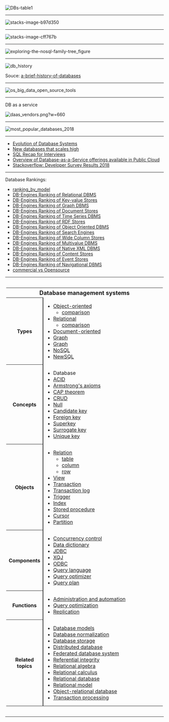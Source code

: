 

![DBs-table1](https://www.analyticsvidhya.com/wp-content/uploads/2014/11/DBs-table1.png)

-------------

![stacks-image-b97d350](http://graphdatamodeling.com/GraphDataModeling/files/stacks-image-b97d350.png)

---------------

![stacks-image-cff767b](http://graphdatamodeling.com/GraphDataModeling/files/stacks-image-cff767b.png)


-----------

![exploring-the-nosql-family-tree_figure](https://www.ibmbigdatahub.com/sites/default/files/datamag/2014/03/exploring-the-nosql-family-tree_figure.png)

------------

![db_history](https://github.com/gopala-kr/a-week-in-wild-ai/blob/master/10-ai-in-enterprise-services/imgs/db_history.PNG)


Souce: [a-brief-history-of-databases](https://peterjamesthomas.com/wp-content/uploads/2018/02/a-brief-history-of-databases.pdf)

-------

![os_big_data_open_source_tools](http://usblogs.pwc.com/emerging-technology/wp-content/uploads/2016/09/mw-15-1351-database-evolution-dist.png)

----------

DB as a service

![daas_vendors.png?w=660](https://blog.jhnr.ch/images/daas_vendors.png?w=660)

----------

![most_popular_databases_2018](https://www.eversql.com/wp-content/uploads/2018/03/most_popular_databases_2018-768x656.png)

--------

- [Evolution of Database Systems](http://www.cs.put.poznan.pl/kdembczynski/lectures/pmds/lectures/edbs.pdf)
- [New databases that scales high](https://www.slideshare.net/welkaim/new-databases-that-scales-high)
- [SQL Recap for Interviews](https://towardsdatascience.com/sql-cheat-sheet-for-interviews-6e5981fa797b)
- [Overview of Database-as-a-Service offerings available in Public Cloud](https://blog.jhnr.ch/2015/09/07/overview-of-database-as-a-service-offerings-available-in-public-cloud/)
- [Stackoverflow: Developer Survey Results
2018](https://insights.stackoverflow.com/survey/2018/)

-------

Database Rankings:

- [ranking_by_model](https://db-engines.com/en/ranking_categories)
- [DB-Engines Ranking of Relational DBMS](https://db-engines.com/en/ranking/relational+dbms)
- [DB-Engines Ranking of Key-value Stores](https://db-engines.com/en/ranking/key-value+store)
- [DB-Engines Ranking of Graph DBMS](https://db-engines.com/en/ranking/graph+dbms)
- [DB-Engines Ranking of Document Stores](https://db-engines.com/en/ranking/document+store)
- [DB-Engines Ranking of Time Series DBMS](https://db-engines.com/en/ranking/time+series+dbms)
- [DB-Engines Ranking of RDF Stores](https://db-engines.com/en/ranking/rdf+store)
- [DB-Engines Ranking of Object Oriented DBMS](https://db-engines.com/en/ranking/object+oriented+dbms)
- [DB-Engines Ranking of Search Engines](https://db-engines.com/en/ranking/search+engine)
- [DB-Engines Ranking of Wide Column Stores](https://db-engines.com/en/ranking/wide+column+store)
- [DB-Engines Ranking of Multivalue DBMS](https://db-engines.com/en/ranking/multivalue+dbms)
- [DB-Engines Ranking of Native XML DBMS](https://db-engines.com/en/ranking/native+xml+dbms)
- [DB-Engines Ranking of Content Stores](https://db-engines.com/en/ranking/content+store)
- [DB-Engines Ranking of Event Stores](https://db-engines.com/en/ranking/event+store)
- [DB-Engines Ranking of Navigational DBMS](https://db-engines.com/en/ranking/navigational+dbms)
- [commercial vs Opensource](https://db-engines.com/en/ranking_osvsc)

--------



<div role="navigation" class="navbox" aria-labelledby="Database_management_systems" style="padding:3px"><table class="nowraplinks hlist collapsible autocollapse navbox-inner" style="border-spacing:0;background:transparent;color:inherit"><tbody><tr><th scope="col" class="navbox-title" colspan="2"><div id="Database_management_systems" style="font-size:114%;margin:0 4em"><a class="mw-selflink selflink">Database management systems</a></div></th></tr><tr><th scope="row" class="navbox-group" style="width:1%">Types</th><td class="navbox-list navbox-odd" style="text-align:left;border-left-width:2px;border-left-style:solid;width:100%;padding:0px"><div style="padding:0em 0.25em">
<ul><li><a href="https://en.wikipedia.org/wiki/Object_database" title="Object database">Object-oriented</a>
<ul><li><a href="https://en.wikipedia.org/wiki/Comparison_of_object_database_management_systems" title="Comparison of object database management systems">comparison</a></li></ul></li>
<li><a href="https://en.wikipedia.org/wiki/List_of_relational_database_management_systems" title="List of relational database management systems">Relational</a>
<ul><li><a href="https://en.wikipedia.org/wiki/Comparison_of_relational_database_management_systems" title="Comparison of relational database management systems">comparison</a></li></ul></li>
<li><a href="https://en.wikipedia.org/wiki/Document-oriented_database" title="Document-oriented database">Document-oriented</a></li>
<li><a href="https://en.wikipedia.org/wiki/Graph_database" title="Graph database">Graph</a></li>
<li><a href="https://en.wikipedia.org/wiki/Graph_database" title="Graph database">Graph</a></li>
<li><a href="https://en.wikipedia.org//wiki/NoSQL" title="NoSQL">NoSQL</a></li>
<li><a href="https://en.wikipedia.org//wiki/NewSQL" title="NewSQL">NewSQL</a></li></ul>
</div></td></tr><tr><th scope="row" class="navbox-group" style="width:1%">Concepts</th><td class="navbox-list navbox-even" style="text-align:left;border-left-width:2px;border-left-style:solid;width:100%;padding:0px"><div style="padding:0em 0.25em">
<ul><li><a class="mw-selflink selflink">Database</a></li>
<li><a href="https://en.wikipedia.org//wiki/ACID" class="mw-redirect" title="ACID">ACID</a></li>
<li><a href="https://en.wikipedia.org//wiki/Armstrong%27s_axioms" title="Armstrong&#39;s axioms">Armstrong's axioms</a></li>
<li><a href="https://en.wikipedia.org//wiki/CAP_theorem" title="CAP theorem">CAP theorem</a></li>
<li><a href="https://en.wikipedia.org//wiki/Create,_read,_update_and_delete" title="Create, read, update and delete">CRUD</a></li>
<li><a href="https://en.wikipedia.org//wiki/Null_(SQL)" title="Null (SQL)">Null</a></li>
<li><a href="https://en.wikipedia.org//wiki/Candidate_key" title="Candidate key">Candidate key</a></li>
<li><a href="https://en.wikipedia.org//wiki/Foreign_key" title="Foreign key">Foreign key</a></li>
<li><a href="https://en.wikipedia.org//wiki/Superkey" title="Superkey">Superkey</a></li>
<li><a href="https://en.wikipedia.org//wiki/Surrogate_key" title="Surrogate key">Surrogate key</a></li>
<li><a href="https://en.wikipedia.org//wiki/Unique_key" title="Unique key">Unique key</a></li></ul>
</div></td></tr><tr><th scope="row" class="navbox-group" style="width:1%">Objects</th><td class="navbox-list navbox-odd" style="text-align:left;border-left-width:2px;border-left-style:solid;width:100%;padding:0px"><div style="padding:0em 0.25em">
<ul><li><a href="https://en.wikipedia.org//wiki/Relation_(database)" title="Relation (database)">Relation</a>
<ul><li><a href="https://en.wikipedia.org//wiki/Table_(database)" title="Table (database)">table</a></li>
<li><a href="https://en.wikipedia.org//wiki/Column_(database)" title="Column (database)">column</a></li>
<li><a href="https://en.wikipedia.org//wiki/Row_(database)" title="Row (database)">row</a></li></ul></li>
<li><a href="https://en.wikipedia.org//wiki/View_(SQL)" title="View (SQL)">View</a></li>
<li><a href="https://en.wikipedia.org//wiki/Database_transaction" title="Database transaction">Transaction</a></li>
<li><a href="https://en.wikipedia.org//wiki/Transaction_log" title="Transaction log">Transaction log</a></li>
<li><a href="https://en.wikipedia.org//wiki/Database_trigger" title="Database trigger">Trigger</a></li>
<li><a href="https://en.wikipedia.org//wiki/Database_index" title="Database index">Index</a></li>
<li><a href="https://en.wikipedia.org//wiki/Stored_procedure" title="Stored procedure">Stored procedure</a></li>
<li><a href="https://en.wikipedia.org//wiki/Cursor_(databases)" title="Cursor (databases)">Cursor</a></li>
<li><a href="https://en.wikipedia.org//wiki/Partition_(database)" title="Partition (database)">Partition</a></li></ul>
</div></td></tr><tr><th scope="row" class="navbox-group" style="width:1%">Components</th><td class="navbox-list navbox-even" style="text-align:left;border-left-width:2px;border-left-style:solid;width:100%;padding:0px"><div style="padding:0em 0.25em">
<ul><li><a href="https://en.wikipedia.org//wiki/Concurrency_control" title="Concurrency control">Concurrency control</a></li>
<li><a href="https://en.wikipedia.org//wiki/Data_dictionary" title="Data dictionary">Data dictionary</a></li>
<li><a href="https://en.wikipedia.org//wiki/Java_Database_Connectivity" title="Java Database Connectivity">JDBC</a></li>
<li><a href="https://en.wikipedia.org//wiki/XQuery_API_for_Java" title="XQuery API for Java">XQJ</a></li>
<li><a href="https://en.wikipedia.org//wiki/Open_Database_Connectivity" title="Open Database Connectivity">ODBC</a></li>
<li><a href="https://en.wikipedia.org//wiki/Query_language" title="Query language">Query language</a></li>
<li><a href="https://en.wikipedia.org//wiki/Query_optimization" title="Query optimization">Query optimizer</a></li>
<li><a href="https://en.wikipedia.org//wiki/Query_plan" title="Query plan">Query plan</a></li></ul>
</div></td></tr><tr><th scope="row" class="navbox-group" style="width:1%">Functions</th><td class="navbox-list navbox-odd" style="text-align:left;border-left-width:2px;border-left-style:solid;width:100%;padding:0px"><div style="padding:0em 0.25em">
<ul><li><a href="https://en.wikipedia.org//wiki/Database_administration_and_automation" title="Database administration and automation">Administration and automation</a></li>
<li><a href="https://en.wikipedia.org//wiki/Query_optimization" title="Query optimization">Query optimization</a></li>
<li><a href="https://en.wikipedia.org//wiki/Replication_(computing)#DATABASE" title="Replication (computing)">Replication</a></li></ul>
</div></td></tr><tr><th scope="row" class="navbox-group" style="width:1%">Related topics</th><td class="navbox-list navbox-even" style="text-align:left;border-left-width:2px;border-left-style:solid;width:100%;padding:0px"><div style="padding:0em 0.25em">
<ul><li><a href="https://en.wikipedia.org//wiki/Database_model" title="Database model">Database models</a></li>
<li><a href="https://en.wikipedia.org//wiki/Database_normalization" title="Database normalization">Database normalization</a></li>
<li><a href="https://en.wikipedia.org//wiki/Database_storage_structures" title="Database storage structures">Database storage</a></li>
<li><a href="https://en.wikipedia.org//wiki/Distributed_database" title="Distributed database">Distributed database</a></li>
<li><a href="https://en.wikipedia.org//wiki/Federated_database_system" title="Federated database system">Federated database system</a></li>
<li><a href="https://en.wikipedia.org//wiki/Referential_integrity" title="Referential integrity">Referential integrity</a></li>
<li><a href="https://en.wikipedia.org//wiki/Relational_algebra" title="Relational algebra">Relational algebra</a></li>
<li><a href="https://en.wikipedia.org//wiki/Relational_calculus" title="Relational calculus">Relational calculus</a></li>
<li><a href="https://en.wikipedia.org//wiki/Relational_database" title="Relational database">Relational database</a></li>
<li><a href="https://en.wikipedia.org//wiki/Relational_model" title="Relational model">Relational model</a></li>
<li><a href="https://en.wikipedia.org//wiki/Object-relational_database" title="Object-relational database">Object-relational database</a></li>
<li><a href="https://en.wikipedia.org//wiki/Transaction_processing" title="Transaction processing">Transaction processing</a></li></ul>
</div></td></tr></tbody></table></div>

--------
